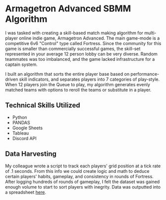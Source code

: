 # Armagetron Advanced SBMM Algorithm
I was tasked with creating a skill-based match making algorithm for multi-player online indie game, Armagetron Advanced. The main game-mode is a competitive 6v6 "Control" type called Fortress. Since the community for this game is smaller than commercially successful games, the skill-set represented in your average 12 person lobby can be very diverse. Random teammates was too imbalanced, and the game lacked infrastructure for a captain system. 

I built an algorithm that sorts the entire player base based on performance-driven skill indicators, and separates players into 7 categories of play-style. When 12 players join the Queue to play, my algorithm generates evenly matched teams with options to reroll the teams or substitute in a player. 

## Technical Skills Utilized
- Python
- PANDAS
- Google Sheets
- Tableau
- Discord API

## Data Harvesting
My colleague wrote a script to track each players' grid position at a tick rate of .1 seconds. From this info we could create logic and math to deduce certain players' habits, gameplay, and consistency in rounds of Fortress. After logging hundreds of rounds of gameplay, I felt the dataset was gained enough volume to start to sort players with inegrity. Data was outputted into a spreadsheet [here](https://docs.google.com/spreadsheets/d/16bRczYQ67d-naU9cHHas0htSFBct_ruu4xmcdI88Q28/edit#gid=2025326523).
